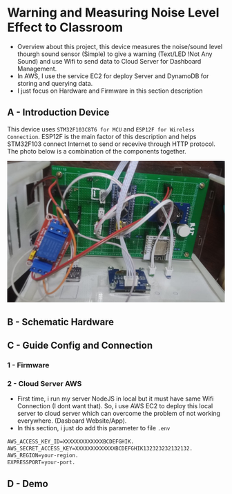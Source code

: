 # Warning and Measuring Noise Level Effect to Classroom
- Overview about this project, this device measures the noise/sound level thourgh sound sensor (Simple) to give a warning (Text/LED !Not Any Sound) and use Wifi to send data to Cloud Server for Dashboard Management.
- In AWS, I use the service EC2 for deploy Server and DynamoDB for storing and querying data.
- I just focus on Hardware and Firmware in this section description
## A - Introduction Device
This device uses `STM32F103C8T6 for MCU` and `ESP12F for Wireless Connection`. ESP12F is the main factor of this description and helps STM32F103 connect Internet to send or recevive through HTTP protocol. The photo below is a combination of the components together.
<p align="center">
  <img src="https://github.com/vinhdevED/SoundDeviceEmbedded/blob/main/assets/Hardware%20Connection.jpg" alt="Hardware Connection"/>
</p>

## B - Schematic Hardware

## C - Guide Config and Connection
### 1 - Firmware

### 2 - Cloud Server AWS
- First time, i run my server NodeJS in local but it must have same Wifi Connection (I dont want that). So, i use AWS EC2 to deploy this local server to cloud server which can overcome the problem of not working everywhere. (Dasboard Website/App).
- In this section, i just do add this parameter to file `.env`
```
AWS_ACCESS_KEY_ID=XXXXXXXXXXXXXBCDEFGHIK.
AWS_SECRET_ACCESS_KEY=XXXXXXXXXXXXXBCDEFGHIK132323232132132.
AWS_REGION=your-region.
EXPRESSPORT=your-port.
```
## D - Demo
